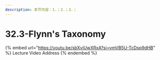 ```yaml
---
description: 本节内容：1.；2.；3.；
---
```


# 32.3-Flynn's Taxonomy

{% embed url="https://youtu.be/sbXviUwXRxA?si=vmVB5U-TcDsp9dHB" %}
Lecture Video Address
{% endembed %}
